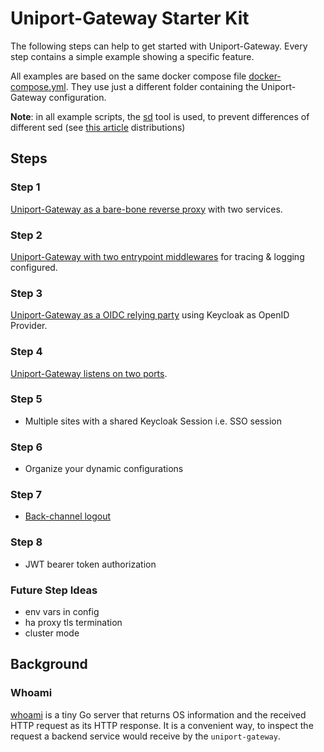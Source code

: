 # Uniport-Gateway Starter Kit

The following steps can help to get started with Uniport-Gateway. Every step contains a simple example showing a specific feature.

All examples are based on the same docker compose file [docker-compose.yml](./docker-compose.yml). They use just a different folder containing the Uniport-Gateway configuration.

**Note**: in all example scripts, the [sd] tool is used, to prevent differences of different sed (see [this article](www.baeldung.com/linux/gnu-bsd-stream-editor) distributions)

## Steps

### Step 1

[Uniport-Gateway as a bare-bone reverse proxy](./step1/README.md) with two services.

### Step 2

[Uniport-Gateway with two entrypoint middlewares](./step2/README.md) for tracing & logging configured.

### Step 3

[Uniport-Gateway as a OIDC relying party](./step3/README.md) using Keycloak as OpenID Provider.

### Step 4

[Uniport-Gateway listens on two ports](./step4/README.md).

### Step 5

* Multiple sites with a shared Keycloak Session i.e. SSO session

### Step 6

* Organize your dynamic configurations

### Step 7

* [Back-channel logout](https://openid.net/specs/openid-connect-backchannel-1_0.html)

### Step 8

* JWT bearer token authorization

### Future Step Ideas

* env vars in config
* ha proxy tls termination
* cluster mode

## Background

### Whoami

[whoami](https://github.com/traefik/whoami) is a tiny Go server that returns OS information and the received HTTP request as its HTTP response. It is a
convenient way, to inspect the request a backend service would receive by the `uniport-gateway`.

[sd]: https://github.com/chmln/sd

